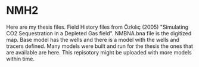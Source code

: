 # NMH2
Here are my thesis files.
Field History files from Özkılıç (2005) "Simulating CO2 Sequestration in a Depleted Gas field".
NMBNA.bna file is the digitized map.
Base model has the wells and there is a model with the wells and tracers defined.
Many models were built and run for the thesis the ones that are available are here. 
This repisotory might be uploaded with more models within time.

